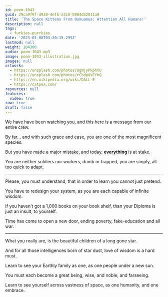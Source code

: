 ```yaml
---
id: poem-1043
guid: 29ca9f9f-d930-4efb-a3c5-0804d32811a0
title: 'The Space Kittens From Oumuamua: Attention All Humans!'
description: null
tags:
  - furkies-purrkies
date: '2023-01-08T03:30:15.295Z'
lastmod: null
weight: 104300
audio: poem-1043.mp3
image: poem-1043-illustration.jpg
images: null
artwork:
  - https://unsplash.com/photos/UgNjyPkphtU
  - https://unsplash.com/photos/rCbdp8VCYhQ
  - https://en.wikipedia.org/wiki/DALL-E
  - https://catpea.com/
resources: null
features:
  video: true
raw: true
draft: false
---
```


We have have been watching you,
and this here is a message from our entire crew.

By far... and with such grace and ease,
you are one of the most magnificent species.

But you have made a major mistake,
and today, __everything__ is at stake.

You are neither soldiers nor workers, dumb or trapped,
you are simply, all too quick to adapt.

---

Please, you must understand,
that in order to learn you cannot just pretend.

You have to redesign your system,
as you are each capable of infinite wisdom.

If you haven’t got a 1,000 books on your book shelf,
than your Diploma is just an insult, to yourself.

Time has come to open a new door,
ending poverty, fake-education and all war.

---

What you really are,
is the beautiful children of a long gone star.

And for all those intelligences born of star dust,
love of wisdom is a hard must.

Learn to see your Earthly family as one,
as one people under a new sun.

You must each become a great being,
wise, and noble, and farseeing.

Learn to see yourself across vastness of space,
as one humanity, and one embrace.
